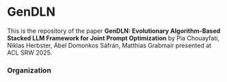 # GenDLN

This is the repository of the paper **GenDLN: Evolutionary Algorithm-Based Stacked LLM Framework for Joint Prompt Optimization** by Pia Chouayfati, Niklas Herbster, Ábel Domonkos Sáfrán, Matthias Grabmair presented at ACL SRW 2025.

### Organization
